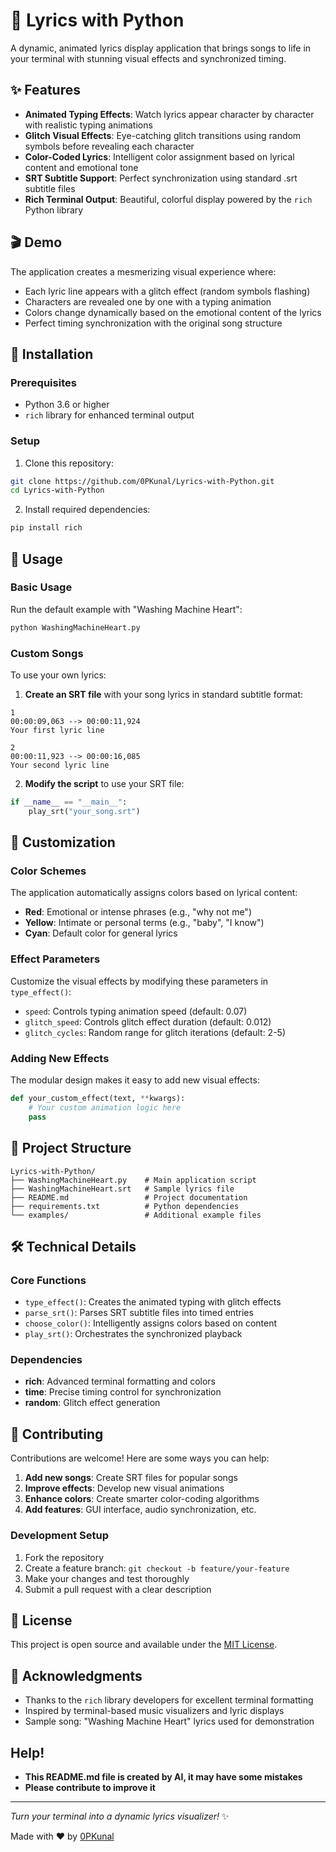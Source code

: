 # 🎵 Lyrics with Python

A dynamic, animated lyrics display application that brings songs to life in your terminal with stunning visual effects and synchronized timing.

## ✨ Features

- **Animated Typing Effects**: Watch lyrics appear character by character with realistic typing animations
- **Glitch Visual Effects**: Eye-catching glitch transitions using random symbols before revealing each character
- **Color-Coded Lyrics**: Intelligent color assignment based on lyrical content and emotional tone
- **SRT Subtitle Support**: Perfect synchronization using standard .srt subtitle files
- **Rich Terminal Output**: Beautiful, colorful display powered by the `rich` Python library

## 🎬 Demo

The application creates a mesmerizing visual experience where:
- Each lyric line appears with a glitch effect (random symbols flashing)
- Characters are revealed one by one with a typing animation
- Colors change dynamically based on the emotional content of the lyrics
- Perfect timing synchronization with the original song structure

## 🚀 Installation

### Prerequisites
- Python 3.6 or higher
- `rich` library for enhanced terminal output

### Setup
1. Clone this repository:
```bash
git clone https://github.com/0PKunal/Lyrics-with-Python.git
cd Lyrics-with-Python
```

2. Install required dependencies:
```bash
pip install rich
```

## 🎯 Usage

### Basic Usage
Run the default example with "Washing Machine Heart":
```bash
python WashingMachineHeart.py
```

### Custom Songs
To use your own lyrics:

1. **Create an SRT file** with your song lyrics in standard subtitle format:
```
1
00:00:09,063 --> 00:00:11,924
Your first lyric line

2
00:00:11,923 --> 00:00:16,085
Your second lyric line
```

2. **Modify the script** to use your SRT file:
```python
if __name__ == "__main__":
    play_srt("your_song.srt")
```

## 🎨 Customization

### Color Schemes
The application automatically assigns colors based on lyrical content:
- **Red**: Emotional or intense phrases (e.g., "why not me")
- **Yellow**: Intimate or personal terms (e.g., "baby", "I know")  
- **Cyan**: Default color for general lyrics

### Effect Parameters
Customize the visual effects by modifying these parameters in `type_effect()`:
- `speed`: Controls typing animation speed (default: 0.07)
- `glitch_speed`: Controls glitch effect duration (default: 0.012)
- `glitch_cycles`: Random range for glitch iterations (default: 2-5)

### Adding New Effects
The modular design makes it easy to add new visual effects:
```python
def your_custom_effect(text, **kwargs):
    # Your custom animation logic here
    pass
```

## 📁 Project Structure

```
Lyrics-with-Python/
├── WashingMachineHeart.py    # Main application script
├── WashingMachineHeart.srt   # Sample lyrics file
├── README.md                 # Project documentation
├── requirements.txt          # Python dependencies
└── examples/                 # Additional example files
```

## 🛠️ Technical Details

### Core Functions
- `type_effect()`: Creates the animated typing with glitch effects
- `parse_srt()`: Parses SRT subtitle files into timed entries
- `choose_color()`: Intelligently assigns colors based on content
- `play_srt()`: Orchestrates the synchronized playback

### Dependencies
- **rich**: Advanced terminal formatting and colors
- **time**: Precise timing control for synchronization
- **random**: Glitch effect generation

## 🤝 Contributing

Contributions are welcome! Here are some ways you can help:

1. **Add new songs**: Create SRT files for popular songs
2. **Improve effects**: Develop new visual animations
3. **Enhance colors**: Create smarter color-coding algorithms
4. **Add features**: GUI interface, audio synchronization, etc.

### Development Setup
1. Fork the repository
2. Create a feature branch: `git checkout -b feature/your-feature`
3. Make your changes and test thoroughly
4. Submit a pull request with a clear description

## 📝 License

This project is open source and available under the [MIT License](LICENSE).

## 🙏 Acknowledgments

- Thanks to the `rich` library developers for excellent terminal formatting
- Inspired by terminal-based music visualizers and lyric displays
- Sample song: "Washing Machine Heart" lyrics used for demonstration

## Help!

- **This README.md file is created by AI, it may have some mistakes**
- **Please contribute to improve it**

---

*Turn your terminal into a dynamic lyrics visualizer!* ✨


Made with ❤️ by [0PKunal](https://github.com/0PKunal)
